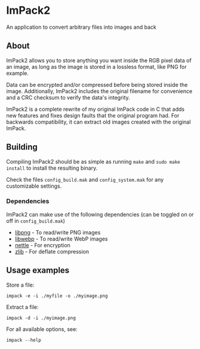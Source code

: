 # ImPack2

An application to convert arbitrary files into images and back

## About

ImPack2 allows you to store anything you want inside the RGB pixel data of an image, as long as the image is stored in a lossless format, like PNG for example.

Data can be encrypted and/or compressed before being stored inside the image. Additionally, ImPack2 includes the original filename for convenience and a CRC checksum to verify the data's integrity.

ImPack2 is a complete rewrite of my original ImPack code in C that adds new features and fixes design faults that the original program had. For backwards compatibility, it can extract old images created with the original ImPack.

## Building

Compiling ImPack2 should be as simple as running `make` and `sudo make install` to install the resulting binary.

Check the files `config_build.mak` and `config_system.mak` for any customizable settings.

### Dependencies

ImPack2 can make use of the following dependencies (can be toggled on or off in `config_build.mak`)
* [libpng](http://www.libpng.org/) - To read/write PNG images
* [libwebp](https://chromium.googlesource.com/webm/libwebp/) - To read/write WebP images
* [nettle](http://www.lysator.liu.se/~nisse/nettle/) - For encryption
* [zlib](https://zlib.net/) - For deflate compression

## Usage examples

Store a file:
```
impack -e -i ./myfile -o ./myimage.png
```
Extract a file:
```
impack -d -i ./myimage.png
```
For all available options, see:
```
impack --help
```
